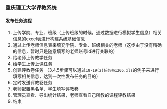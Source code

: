 ### 重庆理工大学评教系统

#### 发布任务流程
1. 上传学院、专业、班级（上传班级的时候，通过数据进行模拟学生信息）相关信息的excel表进行构建系统基础信息
2. 通过上传老师信息表来填充学院、专业、班级相关的老师（这步由于没有精确的信息，暂时只是随意填写的老师账号id进行关联的）
3. 给老师上传教学任务
4. 给学生上传上课任务
5. 创建评教卷任务
（3.4.5步骤可以通过`18-19(2)任务书1205.xls`的例子来进行填写相关信息，达到一次性发布任务的目的）
6. 定时发送评教卷任务
7. 老师配置黑名单、学生填写评教卷
8. 管理员查看、导出统计结果，老师查看自己所教的课程评教结果
9. 结束

